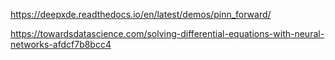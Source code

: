 https://deepxde.readthedocs.io/en/latest/demos/pinn_forward/

https://towardsdatascience.com/solving-differential-equations-with-neural-networks-afdcf7b8bcc4
